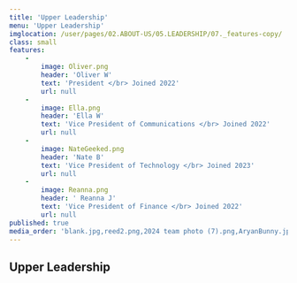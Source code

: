 ```yaml
---
title: 'Upper Leadership'
menu: 'Upper Leadership'
imglocation: /user/pages/02.ABOUT-US/05.LEADERSHIP/07._features-copy/
class: small
features:
    -
        image: Oliver.png
        header: 'Oliver W'
        text: 'President </br> Joined 2022'
        url: null
    -
        image: Ella.png
        header: 'Ella W'
        text: 'Vice President of Communications </br> Joined 2022'
        url: null
    -
        image: NateGeeked.png
        header: 'Nate B'
        text: 'Vice President of Technology </br> Joined 2023'
        url: null
    -
        image: Reanna.png
        header: ' Reanna J'
        text: 'Vice President of Finance </br> Joined 2022'
        url: null
published: true
media_order: 'blank.jpg,reed2.png,2024 team photo (7).png,AryanBunny.jpg,GigglingMatthew.jpg,Zayway.jpg,AllisonImg-min.jpg,HappyOliver.jpg,LockedInNate.jpg,oliver.png,ella.png,oliver422.png,Ella.png,NateGeeked.png,Oliver.png,Reanna.png'
---
```


## Upper Leadership
